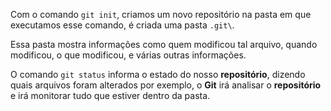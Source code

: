 Com o comando `git init`, criamos um novo repositório na pasta em que executamos esse comando, é criada uma pasta `.git\`.

Essa pasta mostra informações como quem modificou tal arquivo, quando modificou, o que modificou, e várias outras informações.

O comando `git status` informa o estado do nosso **repositório**, dizendo quais arquivos foram alterados por exemplo, o **Git** irá analisar o **repositório** e irá monitorar tudo que estiver dentro da pasta.